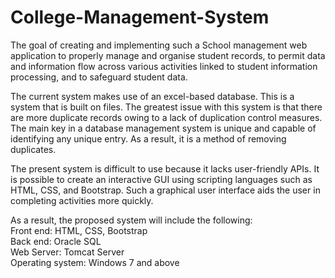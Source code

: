 # College-Management-System
The goal of creating and implementing such a School management web 
application to properly manage and organise student records, to permit 
data and information flow across various activities linked to student 
information processing, and to safeguard student data.  
  
The current system makes use of an excel-based database. This is a system 
that is built on files. The greatest issue with this system is that there are 
more duplicate records owing to a lack of duplication control measures. 
The main key in a database management system is unique and capable of 
identifying any unique entry. As a result, it is a method of removing 
duplicates.
  
The present system is difficult to use because it lacks user-friendly APIs. 
It is possible to create an interactive GUI using scripting languages such 
as HTML, CSS, and Bootstrap. Such a graphical user interface aids the 
user in completing activities more quickly.
  
As a result, the proposed system will include the following:  
Front end: HTML, CSS, Bootstrap  
Back end: Oracle SQL  
Web Server: Tomcat Server  
Operating system: Windows 7 and above  
